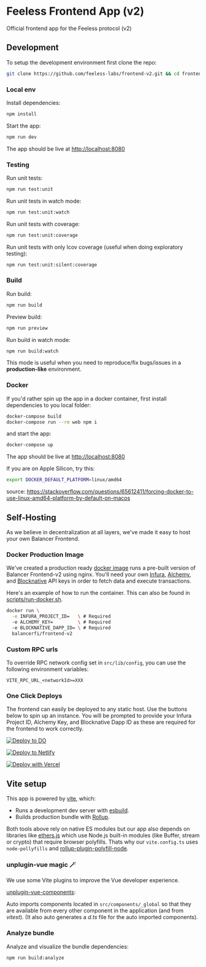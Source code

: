 # Feeless Frontend App (v2)

Official frontend app for the Feeless protocol (v2)

## Development

To setup the development environment first clone the repo:

```bash
git clone https://github.com/feeless-labs/frontend-v2.git && cd frontend-v2
```

### Local env

Install dependencies:

```bash
npm install
```

Start the app:

```bash
npm run dev
```

The app should be live at [http://localhost:8080](http://localhost:8080)

### Testing

Run unit tests:

```bash
npm run test:unit
```

Run unit tests in watch mode:

```bash
npm run test:unit:watch
```

Run unit tests with coverage:

```bash
npm run test:unit:coverage
```

Run unit tests with only lcov coverage (useful when doing exploratory testing):

```bash
npm run test:unit:silent:coverage
```

### Build

Run build:

```bash
npm run build
```

Preview build:

```bash
npm run preview
```

Run build in watch mode:

```bash
npm run build:watch
```

This mode is useful when you need to reproduce/fix bugs/issues in a **production-like** environment.

### Docker

If you'd rather spin up the app in a docker container, first install dependencies to you local folder:

```bash
docker-compose build
docker-compose run --rm web npm i
```

and start the app:

```bash
docker-compose up
```

The app should be live at [http://localhost:8080](http://localhost:8080)

If you are on Apple Silicon, try this:

```bash
export DOCKER_DEFAULT_PLATFORM=linux/amd64
```

source: https://stackoverflow.com/questions/65612411/forcing-docker-to-use-linux-amd64-platform-by-default-on-macos

## Self-Hosting

As we believe in decentralization at all layers, we've made it easy to host your own Balancer Frontend.

### Docker Production Image

We've created a production ready [docker image](./Dockerfile) runs
a pre-built version of Balancer Frontend-v2 using nginx. You'll need your own
[Infura](https://infura.io), [Alchemy](https://www.alchemy.com/), and
[Blocknative](https://blocknative.com) API keys in order to fetch data and
execute transactions.

Here's an example of how to run the container. This can also be found in [scripts/run-docker.sh](./scripts/run-docker.sh).

```bash
docker run \
  -e INFURA_PROJECT_ID=   \ # Required
  -e ALCHEMY_KEY=         \ # Required
  -e BLOCKNATIVE_DAPP_ID= \ # Required
  balancerfi/frontend-v2
```

### Custom RPC urls

To override RPC network config set in `src/lib/config`, you can use the following environment variables:

`VITE_RPC_URL_<networkId>=XXX`

### One Click Deploys

The frontend can easily be deployed to any static host. Use the buttons below to spin up an instance. You will be prompted to provide your Infura Project ID, Alchemy Key, and Blocknative Dapp ID as these are required for the frontend to work correctly.

[![Deploy to DO](https://www.deploytodo.com/do-btn-blue.svg)](https://cloud.digitalocean.com/apps/new?repo=https://github.com/balancer/frontend-v2/tree/master)

[![Deploy to Netlify](https://www.netlify.com/img/deploy/button.svg)](https://app.netlify.com/start/deploy?repository=https://github.com/balancer/frontend-v2)

[![Deploy with Vercel](https://vercel.com/button)](https://vercel.com/new/clone?repository-url=https://github.com/balancer/frontend-v2)

## Vite setup

This app is powered by [vite](https://vitejs.dev/), which:

- Runs a development dev server with [esbuild](https://esbuild.github.io/).
- Builds production bundle with [Rollup](https://rollupjs.org/guide/en/).

Both tools above rely on native ES modules but our app also depends on libraries like [ethers.js](https://docs.ethers.io/) which use Node.js built-in modules (like Buffer, stream or crypto) that require browser polyfills. Thats why our `vite.config.ts` uses `node-pollyfills` and [rollup-plugin-polyfill-node](https://www.npmjs.com/package/rollup-plugin-polyfill-node).

### unplugin-vue magic 🪄

We use some Vite plugins to improve the Vue developer experience.

[unplugin-vue-components](https://github.com/antfu/unplugin-vue-components):

Auto imports components located in `src/components/_global` so that they are available from every other component in the application (and from _vitest_).
(It also auto generates a _d.ts_ file for the auto imported components).

### Analyze bundle

Analyze and visualize the bundle dependencies:

```bash
npm run build:analyze
```
